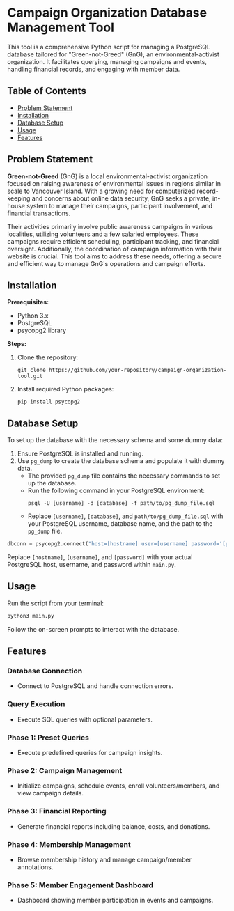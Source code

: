 
# Campaign Organization Database Management Tool

This tool is a comprehensive Python script for managing a PostgreSQL database tailored for "Green-not-Greed" (GnG), an environmental-activist organization. It facilitates querying, managing campaigns and events, handling financial records, and engaging with member data.

## Table of Contents
- [Problem Statement](#problem-statement)
- [Installation](#installation)
- [Database Setup](#database-setup)
- [Usage](#usage)
- [Features](#features)

## Problem Statement

**Green-not-Greed** (GnG) is a local environmental-activist organization focused on raising awareness of environmental issues in regions similar in scale to Vancouver Island. With a growing need for computerized record-keeping and concerns about online data security, GnG seeks a private, in-house system to manage their campaigns, participant involvement, and financial transactions.

Their activities primarily involve public awareness campaigns in various localities, utilizing volunteers and a few salaried employees. These campaigns require efficient scheduling, participant tracking, and financial oversight. Additionally, the coordination of campaign information with their website is crucial. This tool aims to address these needs, offering a secure and efficient way to manage GnG's operations and campaign efforts.

## Installation

**Prerequisites:**
- Python 3.x
- PostgreSQL
- psycopg2 library

**Steps:**
1. Clone the repository:
   ```
   git clone https://github.com/your-repository/campaign-organization-tool.git
   ```
2. Install required Python packages:
   ```
   pip install psycopg2
   ```



## Database Setup

To set up the database with the necessary schema and some dummy data:

1. Ensure PostgreSQL is installed and running.
2. Use `pg_dump` to create the database schema and populate it with dummy data.
   - The provided `pg_dump` file contains the necessary commands to set up the database.
   - Run the following command in your PostgreSQL environment:
     ```
     psql -U [username] -d [database] -f path/to/pg_dump_file.sql
     ```
   - Replace `[username]`, `[database]`, and `path/to/pg_dump_file.sql` with your PostgreSQL username, database name, and the path to the `pg_dump` file.

```python
dbconn = psycopg2.connect("host=[hostname] user=[username] password='[password]'")
```

Replace `[hostname]`, `[username]`, and `[password]` with your actual PostgreSQL host, username, and password within `main.py`.

## Usage

Run the script from your terminal:

```bash
python3 main.py
```

Follow the on-screen prompts to interact with the database.

## Features

### Database Connection
- Connect to PostgreSQL and handle connection errors.

### Query Execution
- Execute SQL queries with optional parameters.

### Phase 1: Preset Queries
- Execute predefined queries for campaign insights.

### Phase 2: Campaign Management
- Initialize campaigns, schedule events, enroll volunteers/members, and view campaign details.

### Phase 3: Financial Reporting
- Generate financial reports including balance, costs, and donations.

### Phase 4: Membership Management
- Browse membership history and manage campaign/member annotations.

### Phase 5: Member Engagement Dashboard
- Dashboard showing member participation in events and campaigns.

